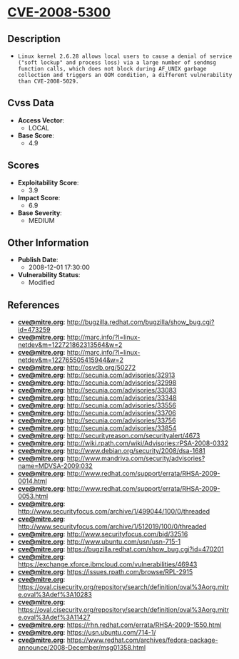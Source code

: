 
# [CVE-2008-5300](http://bugzilla.redhat.com/bugzilla/show_bug.cgi?id=473259)

## Description

- `Linux kernel 2.6.28 allows local users to cause a denial of service ("soft lockup" and process loss) via a large number of sendmsg function calls, which does not block during AF_UNIX garbage collection and triggers an OOM condition, a different vulnerability than CVE-2008-5029.`

## Cvss Data

- **Access Vector**:
  - LOCAL
- **Base Score**:
  - 4.9

## Scores

- **Exploitability Score**:
  - 3.9
- **Impact Score**:
  - 6.9
- **Base Severity**:
  - MEDIUM

## Other Information

- **Publish Date**:
  - 2008-12-01 17:30:00
- **Vulnerability Status**:
  - Modified

## References

- **cve@mitre.org**: http://bugzilla.redhat.com/bugzilla/show_bug.cgi?id=473259
- **cve@mitre.org**: http://marc.info/?l=linux-netdev&m=122721862313564&w=2
- **cve@mitre.org**: http://marc.info/?l=linux-netdev&m=122765505415944&w=2
- **cve@mitre.org**: http://osvdb.org/50272
- **cve@mitre.org**: http://secunia.com/advisories/32913
- **cve@mitre.org**: http://secunia.com/advisories/32998
- **cve@mitre.org**: http://secunia.com/advisories/33083
- **cve@mitre.org**: http://secunia.com/advisories/33348
- **cve@mitre.org**: http://secunia.com/advisories/33556
- **cve@mitre.org**: http://secunia.com/advisories/33706
- **cve@mitre.org**: http://secunia.com/advisories/33756
- **cve@mitre.org**: http://secunia.com/advisories/33854
- **cve@mitre.org**: http://securityreason.com/securityalert/4673
- **cve@mitre.org**: http://wiki.rpath.com/wiki/Advisories:rPSA-2008-0332
- **cve@mitre.org**: http://www.debian.org/security/2008/dsa-1681
- **cve@mitre.org**: http://www.mandriva.com/security/advisories?name=MDVSA-2009:032
- **cve@mitre.org**: http://www.redhat.com/support/errata/RHSA-2009-0014.html
- **cve@mitre.org**: http://www.redhat.com/support/errata/RHSA-2009-0053.html
- **cve@mitre.org**: http://www.securityfocus.com/archive/1/499044/100/0/threaded
- **cve@mitre.org**: http://www.securityfocus.com/archive/1/512019/100/0/threaded
- **cve@mitre.org**: http://www.securityfocus.com/bid/32516
- **cve@mitre.org**: http://www.ubuntu.com/usn/usn-715-1
- **cve@mitre.org**: https://bugzilla.redhat.com/show_bug.cgi?id=470201
- **cve@mitre.org**: https://exchange.xforce.ibmcloud.com/vulnerabilities/46943
- **cve@mitre.org**: https://issues.rpath.com/browse/RPL-2915
- **cve@mitre.org**: https://oval.cisecurity.org/repository/search/definition/oval%3Aorg.mitre.oval%3Adef%3A10283
- **cve@mitre.org**: https://oval.cisecurity.org/repository/search/definition/oval%3Aorg.mitre.oval%3Adef%3A11427
- **cve@mitre.org**: https://rhn.redhat.com/errata/RHSA-2009-1550.html
- **cve@mitre.org**: https://usn.ubuntu.com/714-1/
- **cve@mitre.org**: https://www.redhat.com/archives/fedora-package-announce/2008-December/msg01358.html
